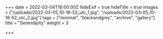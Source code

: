 +++
date = 2022-03-04T16:00:00Z
hideExif = true
hideTitle = true
images = ["/uploads/2022-03-05_10-18-52_utc_1.jpg", "/uploads/2022-03-05_10-18-52_utc_2.jpg"]
tags = ["minimal", "blackandgrey", "archive", "gallery"]
title = "Serendipity"
weight = 3

+++
